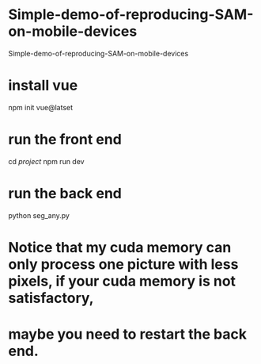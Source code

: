 # Simple-demo-of-reproducing-SAM-on-mobile-devices
Simple-demo-of-reproducing-SAM-on-mobile-devices

# install vue
npm init vue@latset
# run the front end
cd $project$
npm run dev
# run the back end
python seg_any.py
# Notice that my cuda memory can only process one picture with less pixels, if your cuda memory is not satisfactory, 
# maybe you need to restart the back end.
